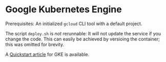 # Google Kubernetes Engine

Prerequisites: An initialized  `gcloud` CLI tool with a default project.

The script `deploy.sh` is _not_  rerunnable: It will not update the service if you change the code. This can easily be achieved by versioing the container; this was omitted for brevity.

A [Quickstart article](https://cloud.google.com/kubernetes-engine/docs/quickstart) for GKE is available.
